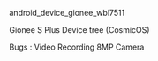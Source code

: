 android_device_gionee_wbl7511

Gionee S Plus Device tree (CosmicOS)

Bugs :
Video Recording
8MP Camera
